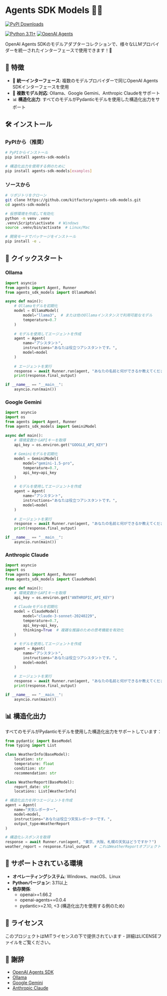 # Agents SDK Models 🤖🔌

[![PyPI Downloads](https://static.pepy.tech/badge/agents-sdk-models)](https://pepy.tech/projects/agents-sdk-models)

[![Python 3.11+](https://img.shields.io/badge/python-3.11+-blue.svg)](https://www.python.org/downloads/)
[![OpenAI Agents](https://img.shields.io/badge/OpenAI-Agents-green.svg)](https://github.com/openai/openai-agents-python)

OpenAI Agents SDKのモデルアダプターコレクションで、様々なLLMプロバイダーを統一されたインターフェースで使用できます！🚀

## 🌟 特徴

- 🔄 **統一インターフェース**: 複数のモデルプロバイダーで同じOpenAI Agents SDKインターフェースを使用
- 🧩 **複数モデル対応**: Ollama、Google Gemini、Anthropic Claudeをサポート
- 📊 **構造化出力**: すべてのモデルがPydanticモデルを使用した構造化出力をサポート

## 🛠️ インストール

### PyPIから（推奨）

```bash
# PyPIからインストール
pip install agents-sdk-models

# 構造化出力を使用する例のために
pip install agents-sdk-models[examples]
```

### ソースから

```bash
# リポジトリをクローン
git clone https://github.com/kitfactory/agents-sdk-models.git
cd agents-sdk-models

# 仮想環境を作成して有効化
python -m venv .venv
.venv\Scripts\activate  # Windows
source .venv/bin/activate  # Linux/Mac

# 開発モードでパッケージをインストール
pip install -e .
```

## 🚀 クイックスタート

### Ollama

```python
import asyncio
from agents import Agent, Runner
from agents_sdk_models import OllamaModel

async def main():
    # Ollamaモデルを初期化
    model = OllamaModel(
        model="llama3",  # または他のOllamaインスタンスで利用可能なモデル
        temperature=0.7
    )
    
    # モデルを使用してエージェントを作成
    agent = Agent(
        name="アシスタント",
        instructions="あなたは役立つアシスタントです。",
        model=model
    )
    
    # エージェントを実行
    response = await Runner.run(agent, "あなたの名前と何ができるか教えてください。")
    print(response.final_output)

if __name__ == "__main__":
    asyncio.run(main())
```

### Google Gemini

```python
import asyncio
import os
from agents import Agent, Runner
from agents_sdk_models import GeminiModel

async def main():
    # 環境変数からAPIキーを取得
    api_key = os.environ.get("GOOGLE_API_KEY")
    
    # Geminiモデルを初期化
    model = GeminiModel(
        model="gemini-1.5-pro",
        temperature=0.7,
        api_key=api_key
    )
    
    # モデルを使用してエージェントを作成
    agent = Agent(
        name="アシスタント",
        instructions="あなたは役立つアシスタントです。",
        model=model
    )
    
    # エージェントを実行
    response = await Runner.run(agent, "あなたの名前と何ができるか教えてください。")
    print(response.final_output)

if __name__ == "__main__":
    asyncio.run(main())
```

### Anthropic Claude

```python
import asyncio
import os
from agents import Agent, Runner
from agents_sdk_models import ClaudeModel

async def main():
    # 環境変数からAPIキーを取得
    api_key = os.environ.get("ANTHROPIC_API_KEY")
    
    # Claudeモデルを初期化
    model = ClaudeModel(
        model="claude-3-sonnet-20240229",
        temperature=0.7,
        api_key=api_key,
        thinking=True  # 複雑な推論のための思考機能を有効化
    )
    
    # モデルを使用してエージェントを作成
    agent = Agent(
        name="アシスタント",
        instructions="あなたは役立つアシスタントです。",
        model=model
    )
    
    # エージェントを実行
    response = await Runner.run(agent, "あなたの名前と何ができるか教えてください。")
    print(response.final_output)

if __name__ == "__main__":
    asyncio.run(main())
```

## 📊 構造化出力

すべてのモデルがPydanticモデルを使用した構造化出力をサポートしています：

```python
from pydantic import BaseModel
from typing import List

class WeatherInfo(BaseModel):
    location: str
    temperature: float
    condition: str
    recommendation: str

class WeatherReport(BaseModel):
    report_date: str
    locations: List[WeatherInfo]

# 構造化出力を持つエージェントを作成
agent = Agent(
    name="天気レポーター",
    model=model,
    instructions="あなたは役立つ天気レポーターです。",
    output_type=WeatherReport
)

# 構造化レスポンスを取得
response = await Runner.run(agent, "東京、大阪、札幌の天気はどうですか？")
weather_report = response.final_output  # これはWeatherReportオブジェクト
```

## 🔧 サポートされている環境

- **オペレーティングシステム**: Windows、macOS、Linux
- **Pythonバージョン**: 3.11以上
- **依存関係**: 
  - openai>=1.66.2
  - openai-agents==0.0.4
  - pydantic>=2.10, <3 (構造化出力を使用する例のため)

## 📝 ライセンス

このプロジェクトはMITライセンスの下で提供されています - 詳細はLICENSEファイルをご覧ください。

## 🙏 謝辞

- [OpenAI Agents SDK](https://github.com/openai/openai-agents-python)
- [Ollama](https://ollama.ai/)
- [Google Gemini](https://ai.google.dev/)
- [Anthropic Claude](https://www.anthropic.com/claude) 